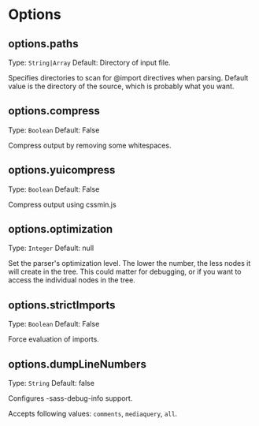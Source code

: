# Options

## options.paths
Type: `String|Array`
Default: Directory of input file.

Specifies directories to scan for @import directives when parsing. Default value is the directory of the source, which is probably what you want.

## options.compress
Type: `Boolean`
Default: False

Compress output by removing some whitespaces.

## options.yuicompress
Type: `Boolean`
Default: False

Compress output using cssmin.js

## options.optimization
Type: `Integer`
Default: null

Set the parser's optimization level. The lower the number, the less nodes it will create in the tree. This could matter for debugging, or if you want to access the individual nodes in the tree.

## options.strictImports
Type: `Boolean`
Default: False

Force evaluation of imports.

## options.dumpLineNumbers
Type: `String`
Default: false

Configures -sass-debug-info support.

Accepts following values: `comments`, `mediaquery`, `all`.